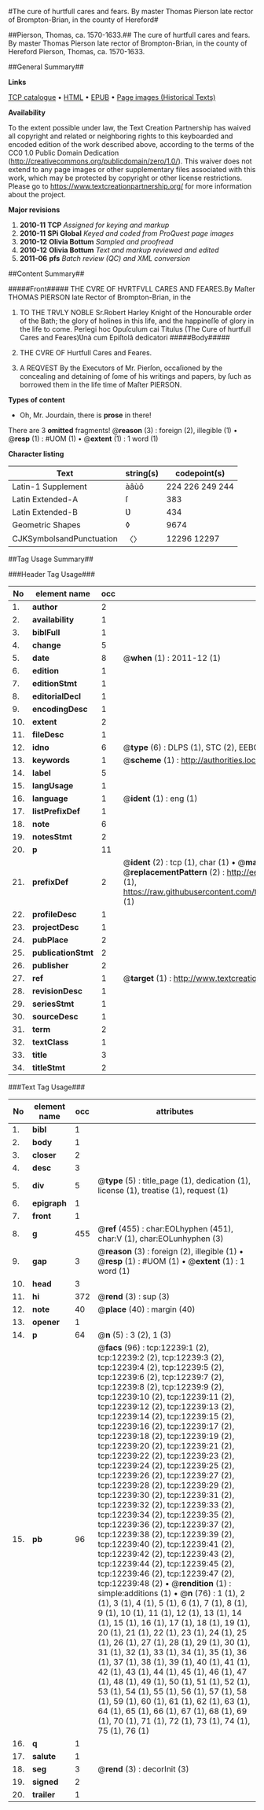 #The cure of hurtfull cares and fears. By master Thomas Pierson late rector of Brompton-Brian, in the county of Hereford#

##Pierson, Thomas, ca. 1570-1633.##
The cure of hurtfull cares and fears. By master Thomas Pierson late rector of Brompton-Brian, in the county of Hereford
Pierson, Thomas, ca. 1570-1633.

##General Summary##

**Links**

[TCP catalogue](http://www.ota.ox.ac.uk/tcp/)  • 
[HTML](http://tei.it.ox.ac.uk/tcp/Texts-HTML/free/A09/A09646.html)  • 
[EPUB](http://tei.it.ox.ac.uk/tcp/Texts-EPUB/free/A09/A09646.epub) • 
[Page images (Historical Texts)](https://historicaltexts.jisc.ac.uk/eebo-99847214e)

**Availability**

To the extent possible under law, the Text Creation Partnership has waived all copyright and related or neighboring rights to this keyboarded and encoded edition of the work described above, according to the terms of the CC0 1.0 Public Domain Dedication (http://creativecommons.org/publicdomain/zero/1.0/). This waiver does not extend to any page images or other supplementary files associated with this work, which may be protected by copyright or other license restrictions. Please go to https://www.textcreationpartnership.org/ for more information about the project.

**Major revisions**

1. __2010-11__ __TCP__ *Assigned for keying and markup*
1. __2010-11__ __SPi Global__ *Keyed and coded from ProQuest page images*
1. __2010-12__ __Olivia Bottum__ *Sampled and proofread*
1. __2010-12__ __Olivia Bottum__ *Text and markup reviewed and edited*
1. __2011-06__ __pfs__ *Batch review (QC) and XML conversion*

##Content Summary##

#####Front#####
THE CVRE OF HVRTFVLL CARES AND FEARES.By Maſter THOMAS PIERSON late Rector of Brompton-Brian, in the
1. TO THE TRVLY NOBLE Sr.Robert Harley Knight of the Honourable order of the Bath; the glory of holines in this life, and the happineſſe of glory in the life to come.
Perlegi hoc Opuſculum cai Titulus (The Cure of hurtfull Cares and Feares)Ʋnà cum Epiſtolâ dedicatori
#####Body#####

1. THE CVRE OF Hurtfull Cares and Feares.

1. A REQVEST By the Executors of Mr. Pierſon, occaſioned by the concealing and detaining of ſome of his writings and papers, by ſuch as borrowed them in the life time of Maſter PIERSON.

**Types of content**

  * Oh, Mr. Jourdain, there is **prose** in there!

There are 3 **omitted** fragments! 
 @__reason__ (3) : foreign (2), illegible (1)  •  @__resp__ (1) : #UOM (1)  •  @__extent__ (1) : 1 word (1)

**Character listing**


|Text|string(s)|codepoint(s)|
|---|---|---|
|Latin-1 Supplement|àâùô|224 226 249 244|
|Latin Extended-A|ſ|383|
|Latin Extended-B|Ʋ|434|
|Geometric Shapes|◊|9674|
|CJKSymbolsandPunctuation|〈〉|12296 12297|

##Tag Usage Summary##

###Header Tag Usage###

|No|element name|occ|attributes|
|---|---|---|---|
|1.|__author__|2||
|2.|__availability__|1||
|3.|__biblFull__|1||
|4.|__change__|5||
|5.|__date__|8| @__when__ (1) : 2011-12 (1)|
|6.|__edition__|1||
|7.|__editionStmt__|1||
|8.|__editorialDecl__|1||
|9.|__encodingDesc__|1||
|10.|__extent__|2||
|11.|__fileDesc__|1||
|12.|__idno__|6| @__type__ (6) : DLPS (1), STC (2), EEBO-CITATION (1), PROQUEST (1), VID (1)|
|13.|__keywords__|1| @__scheme__ (1) : http://authorities.loc.gov/ (1)|
|14.|__label__|5||
|15.|__langUsage__|1||
|16.|__language__|1| @__ident__ (1) : eng (1)|
|17.|__listPrefixDef__|1||
|18.|__note__|6||
|19.|__notesStmt__|2||
|20.|__p__|11||
|21.|__prefixDef__|2| @__ident__ (2) : tcp (1), char (1)  •  @__matchPattern__ (2) : ([0-9\-]+):([0-9IVX]+) (1), (.+) (1)  •  @__replacementPattern__ (2) : http://eebo.chadwyck.com/downloadtiff?vid=$1&page=$2 (1), https://raw.githubusercontent.com/textcreationpartnership/Texts/master/tcpchars.xml#$1 (1)|
|22.|__profileDesc__|1||
|23.|__projectDesc__|1||
|24.|__pubPlace__|2||
|25.|__publicationStmt__|2||
|26.|__publisher__|2||
|27.|__ref__|1| @__target__ (1) : http://www.textcreationpartnership.org/docs/. (1)|
|28.|__revisionDesc__|1||
|29.|__seriesStmt__|1||
|30.|__sourceDesc__|1||
|31.|__term__|2||
|32.|__textClass__|1||
|33.|__title__|3||
|34.|__titleStmt__|2||


###Text Tag Usage###

|No|element name|occ|attributes|
|---|---|---|---|
|1.|__bibl__|1||
|2.|__body__|1||
|3.|__closer__|2||
|4.|__desc__|3||
|5.|__div__|5| @__type__ (5) : title_page (1), dedication (1), license (1), treatise (1), request (1)|
|6.|__epigraph__|1||
|7.|__front__|1||
|8.|__g__|455| @__ref__ (455) : char:EOLhyphen (451), char:V (1), char:EOLunhyphen (3)|
|9.|__gap__|3| @__reason__ (3) : foreign (2), illegible (1)  •  @__resp__ (1) : #UOM (1)  •  @__extent__ (1) : 1 word (1)|
|10.|__head__|3||
|11.|__hi__|372| @__rend__ (3) : sup (3)|
|12.|__note__|40| @__place__ (40) : margin (40)|
|13.|__opener__|1||
|14.|__p__|64| @__n__ (5) : 3 (2), 1 (3)|
|15.|__pb__|96| @__facs__ (96) : tcp:12239:1 (2), tcp:12239:2 (2), tcp:12239:3 (2), tcp:12239:4 (2), tcp:12239:5 (2), tcp:12239:6 (2), tcp:12239:7 (2), tcp:12239:8 (2), tcp:12239:9 (2), tcp:12239:10 (2), tcp:12239:11 (2), tcp:12239:12 (2), tcp:12239:13 (2), tcp:12239:14 (2), tcp:12239:15 (2), tcp:12239:16 (2), tcp:12239:17 (2), tcp:12239:18 (2), tcp:12239:19 (2), tcp:12239:20 (2), tcp:12239:21 (2), tcp:12239:22 (2), tcp:12239:23 (2), tcp:12239:24 (2), tcp:12239:25 (2), tcp:12239:26 (2), tcp:12239:27 (2), tcp:12239:28 (2), tcp:12239:29 (2), tcp:12239:30 (2), tcp:12239:31 (2), tcp:12239:32 (2), tcp:12239:33 (2), tcp:12239:34 (2), tcp:12239:35 (2), tcp:12239:36 (2), tcp:12239:37 (2), tcp:12239:38 (2), tcp:12239:39 (2), tcp:12239:40 (2), tcp:12239:41 (2), tcp:12239:42 (2), tcp:12239:43 (2), tcp:12239:44 (2), tcp:12239:45 (2), tcp:12239:46 (2), tcp:12239:47 (2), tcp:12239:48 (2)  •  @__rendition__ (1) : simple:additions (1)  •  @__n__ (76) : 1 (1), 2 (1), 3 (1), 4 (1), 5 (1), 6 (1), 7 (1), 8 (1), 9 (1), 10 (1), 11 (1), 12 (1), 13 (1), 14 (1), 15 (1), 16 (1), 17 (1), 18 (1), 19 (1), 20 (1), 21 (1), 22 (1), 23 (1), 24 (1), 25 (1), 26 (1), 27 (1), 28 (1), 29 (1), 30 (1), 31 (1), 32 (1), 33 (1), 34 (1), 35 (1), 36 (1), 37 (1), 38 (1), 39 (1), 40 (1), 41 (1), 42 (1), 43 (1), 44 (1), 45 (1), 46 (1), 47 (1), 48 (1), 49 (1), 50 (1), 51 (1), 52 (1), 53 (1), 54 (1), 55 (1), 56 (1), 57 (1), 58 (1), 59 (1), 60 (1), 61 (1), 62 (1), 63 (1), 64 (1), 65 (1), 66 (1), 67 (1), 68 (1), 69 (1), 70 (1), 71 (1), 72 (1), 73 (1), 74 (1), 75 (1), 76 (1)|
|16.|__q__|1||
|17.|__salute__|1||
|18.|__seg__|3| @__rend__ (3) : decorInit (3)|
|19.|__signed__|2||
|20.|__trailer__|1||
